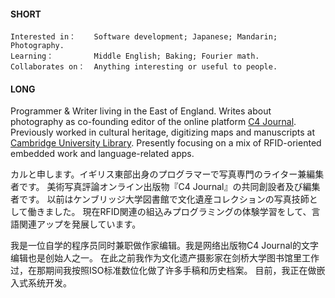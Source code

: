 #### SHORT
```
Interested in：    Software development; Japanese; Mandarin; Photography.
Learning：         Middle English; Baking; Fourier math.
Collaborates on：  Anything interesting or useful to people. 
```
#### LONG
Programmer & Writer living in the East of England. Writes about photography as co-founding editor of the online platform [C4 Journal](https://c4journal.com). Previously worked in cultural heritage, digitizing maps and manuscripts at [Cambridge University Library](https://www.lib.cam.ac.uk/collections/departments/digital-content-unit). Presently focusing on a mix of RFID-oriented embedded work and language-related apps.

カルと申します。イギリス東部出身のプログラマーで写真専門のライター兼編集者です。 美術写真評論オンライン出版物『C4 Journal』の共同創設者及び編集者です。 以前はケンブリッジ大学図書館で文化遺産コレクションの写真技師として働きました。 現在RFID関連の組込みプログラミングの体験学習をして、言語関連アップを発展しています。 

我是一位自学的程序员同时兼职做作家编辑。我是网络出版物C4 Journal的文字编辑也是创始人之一。 在此之前我作为文化遗产摄影家在剑桥大学图书馆里工作过，在那期间我按照ISO标准数位化做了许多手稿和历史档案。 目前，我正在做嵌入式系统开发。


<!---
CallumBeaney/CallumBeaney is a ✨ special ✨ repository because its `README.md` (this file) appears on your GitHub profile.
You can click the Preview link to take a look at your changes.
--->
